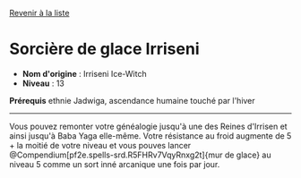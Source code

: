 [Revenir à la liste](..)

# Sorcière de glace Irriseni

 * **Nom d'origine** : Irriseni Ice-Witch
 * **Niveau** : 13


<p><span id="ctl00_MainContent_DetailedOutput"><strong>Prérequis</strong> ethnie Jadwiga, ascendance humaine touché par l'hiver<br></span></p>
<hr>
<p>Vous pouvez remonter votre généalogie jusqu'à une des Reines d'Irrisen et ainsi jusqu'à Baba Yaga elle-même. Votre résistance au froid augmente de 5 + la moitié de votre niveau et vous pouves lancer @Compendium[pf2e.spells-srd.R5FHRv7VqyRnxg2t]{mur de glace} au niveau 5 comme un sort inné arcanique une fois par jour.&nbsp;</p>